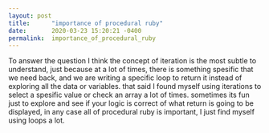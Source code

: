 ```yaml
---
layout: post
title:      "importance of procedural ruby"
date:       2020-03-23 15:20:21 -0400
permalink:  importance_of_procedural_ruby
---
```



To answer the question I think the concept of iteration is the most subtle to understand, just because at a lot of times, 
there is something spesific that we need back, and we are writing a specific loop to return it instead of exploring all the data or variables. that said I found myself using iterations to select a spesific value or check an array  a lot of times. sometimes its fun just to explore and see if your logic is correct of what return is going to be displayed, in any case all of procedural ruby is important, I just find myself using loops a lot.
